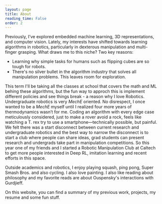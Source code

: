 ```yaml
---
layout: page
title: About
reading_time: False
order: 2
---
```


Previously, I’ve explored embedded machine learning, 3D representations, and computer vision. Lately, my interests have shifted towards learning algorithms in robotics, particularly in dexterous manipulation and multi-finger grasping. What draws me to this niche? Two key reasons:

- Learning why simple tasks for humans such as flipping cubes are so tough for robots.
- There's no silver bullet in the algorithm industry that solves all manipulation problems. This leaves room for exploration.

This term I'll be taking all the classes at school that covers the math and ML behing these algorithms, but the fun way to approch this is implement different policies and see things break - a reason why I love Robotics. Undergraduate robotics is very _MechE_ oriented. No disrespect, I once wanted to be a _MechE_ myself until I realized four more years of thermodynamics wasn’t for me. Coding an algorithm with every edge case meticulously considered, just to make a rover avoid a rock, feels like watching a T. rex try to use a smartphone—technically possible, but painful. We felt there was a start disconnect between current research and undergraduate robotics and the best way to narrow the disconnect is to start a club where people can share ideas, grad students can present research and undergrads take part in manipulation competitions. So this year one of my friends and I started a Robotic Manipulation Club at Caltech to get more people interested in Deep RL, imitation learning and recent efforts in this space.

Outside academics and robotics, I enjoy playing squash, ping pong, Super Smash Bros. and also cycling. I also love painting. I also like reading about philosophy and my favorite reads are about Ouspensky's interactions with Gurdjieff. 

On this website, you can find a summary of my previous work, projects, my resume and some fun stuff. 